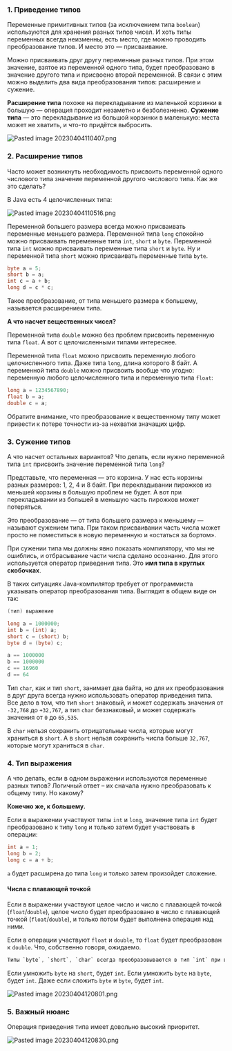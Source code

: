 ### 1. Приведение типов 

Переменные примитивных типов (за исключением типа `boolean`) используются для хранения разных типов чисел. И хоть типы переменных всегда неизменны, есть место, где можно проводить преобразование типов. И место это — присваивание.

Можно присваивать друг другу переменные разных типов. При этом значение, взятое из переменной одного типа, будет преобразовано в значение другого типа и присвоено второй переменной. В связи с этим можно выделить два вида преобразования типов: расширение и сужение.

**Расширение типа** похоже на перекладывание из маленькой корзинки в большую — операция проходит незаметно и безболезненно. **Сужение типа** — это перекладывание из большой корзинки в маленькую: места может не хватить, и что-то придётся выбросить.


![Pasted image 20230404110407.png](..%2F..%2F..%2F..%2FAppData%2FLocal%2FTemp%2FPasted%20image%2020230404110407.png)

### 2. Расширение типов 

Часто может возникнуть необходимость присвоить переменной одного числового типа значение переменной другого числового типа. Как же это сделать?

В Java есть 4 целочисленных типа:

![Pasted image 20230404110516.png](..%2F..%2F..%2F..%2FAppData%2FLocal%2FTemp%2FPasted%20image%2020230404110516.png)

Переменной большего размера всегда можно присваивать переменные меньшего размера.
Переменной типа `long` спокойно можно присваивать переменные типа `int`, `short` и `byte`. Переменной типа `int` можно присваивать переменные типа `short` и `byte`. Ну и переменной типа `short` можно присваивать переменные типа `byte`.

```Java
byte a = 5;
short b = a;
int c = a + b;
long d = c * c;
```

Такое преобразование, от типа меньшего размера к большему, называется расширением типа.

**А что насчет вещественных чисел?**

Переменной типа `double` можно без проблем присвоить переменную типа `float`. А вот с целочисленными типами интереснее.

Переменной типа `float` можно присвоить переменную любого целочисленного типа. Даже типа `long`, длина которого 8 байт. А переменной типа `double` можно присвоить вообще что угодно: переменную любого целочисленного типа и переменную типа `float`:

```Java
long a = 1234567890; 
float b = a; 
double c = a;
```

Обратите внимание, что преобразование к вещественному типу может привести к потере точности из-за нехватки значащих цифр.

### 3. Сужение типов 

А что насчет остальных вариантов? Что делать, если нужно переменной типа `int` присвоить значение переменной типа `long`?

Представьте, что переменная — это корзина. У нас есть корзины разных размеров: 1, 2, 4 и 8 байт. При перекладывании пирожков из меньшей корзины в большую проблем не будет. А вот при перекладывании из большей в меньшую часть пирожков может потеряться.

Это преобразование — от типа большего размера к меньшему — называют сужением типа. При таком присваивании часть числа может просто не поместиться в новую переменную и «остаться за бортом».

При сужении типа мы должны явно показать компилятору, что мы не ошиблись, и отбрасывание части числа сделано осознанно. Для этого используется оператор приведения типа. Это **имя типа в круглых скобочках**.

В таких ситуациях Java-компилятор требует от программиста указывать оператор преобразования типа. Выглядит в общем виде он так:

```java
(тип) выражение
```

```Java
long a = 1000000;  
int b = (int) a;  
short c = (short) b;  
byte d = (byte) c;

a == 1000000  
b == 1000000  
c == 16960  
d == 64
```

Тип `char`, как и тип `short`, занимает два байта, но для их преобразования в друг друга всегда нужно использовать оператор приведения типа. Все дело в том, что тип `short` знаковый, и может содержать значения от `-32,768` до `+32,767`, а тип `char` беззнаковый, и может содержать значения от `0` до `65,535`.

В `char` нельзя сохранить отрицательные числа, которые могут храниться в `short`. А в `short` нельзя сохранить числа больше `32,767`, которые могут храниться в `char`.

### 4. Тип выражения 

А что делать, если в одном выражении используются переменные разных типов? Логичный ответ – их сначала нужно преобразовать к общему типу. Но какому?

**Конечно же, к большему.**

Если в выражении участвуют типы `int` и `long`, значение типа `int` будет преобразовано к типу `long` и только затем будет участвовать в операции:

```Java
int a = 1;  
long b = 2;  
long c = a + b;
```
`a` будет расширена до типа `long` и только затем произойдет сложение.

#### Числа с плавающей точкой

Если в выражении участвуют целое число и число с плавающей точкой (`float`/`double`), целое число будет преобразовано в число с плавающей точкой (`float`/`double`), и только потом будет выполнена операция над ними.

Если в операции участвуют `float` и `double`, то `float` будет преобразован к `double`. Что, собственно говоря, ожидаемо.

```Java
Типы `byte`, `short`, `char` всегда преобразовываются в тип `int` при взаимодействии между собой. Не зря же тип `int` считается стандартным целочисленным типом.
```

Если умножить `byte` на `short`, будет `int`. Если умножить `byte` на `byte`, будет `int`. Даже если сложить `byte` и `byte`, будет `int`.

![Pasted image 20230404120801.png](..%2F..%2F..%2F..%2FAppData%2FLocal%2FTemp%2FPasted%20image%2020230404120801.png)

### 5. Важный нюанс 

Операция приведения типа имеет довольно высокий приоритет.

![Pasted image 20230404120830.png](..%2F..%2F..%2F..%2FAppData%2FLocal%2FTemp%2FPasted%20image%2020230404120830.png)